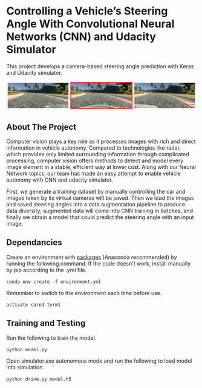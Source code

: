 # Controlling a Vehicle’s Steering Angle With Convolutional Neural Networks (CNN) and Udacity Simulator

This project develops a camera-based steering angle prediction with Keras and Udacity simulator.

![](https://github.com/xiamze/steering_angle_prediction/blob/main/Image/1.png)

## About The Project

Computer vision plays a key role as it processes images with rich and direct information in vehicle autonomy. Compared to technologies like radar, which provides only limited surrounding information through complicated processing, computer vision offers methods to detect and model every image element in a stable, efficient way at lower cost. Along with our Neural Network topics, our team has made an easy attempt to enable vehicle autonomy with CNN and udacity simulator. 

First, we generate a training dataset by manually controlling the car and images taken by its virtual cameras will be saved. Then we load the images and saved steering angles into a data augmentation pipeline to produce data diversity; augmented data will come into CNN training in batches, and finally we obtain a model that could predict the steering angle with an input image.

## Dependancies

Create an environment with [packages](https://github.com/xiamze/steering_angle_prediction/blob/main/environment.yml) (Anaconda recommended) by running the following command. If the code doesn't work, install manually by pip according to the .yml file.

```
conda env create -f environment.yml 
```
Remember to switch to the environment each time before use.
```
activate carnd-term1
```

## Training and Testing

Run the following to train the model.
```
python model.py
```

Open simulator.exe autonomous mode and run the following to load model into simulation.
```
python drive.py model.h5
```

